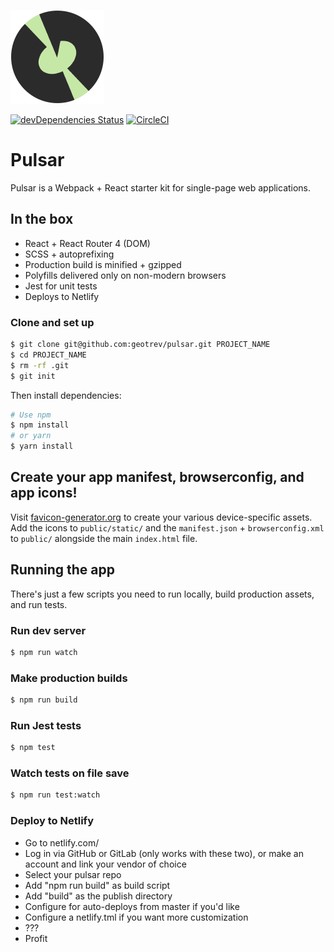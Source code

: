 ![Undernet](bin/github-icon.png?raw=true)

[![devDependencies Status](https://david-dm.org/geotrev/pulsar/dev-status.svg)](https://david-dm.org/geotrev/pulsar) [![CircleCI](https://circleci.com/gh/geotrev/pulsar/tree/master.svg?style=svg)](https://circleci.com/gh/geotrev/pulsar/tree/master)

# Pulsar

Pulsar is a Webpack + React starter kit for single-page web applications.

## In the box

- React + React Router 4 (DOM)
- SCSS + autoprefixing
- Production build is minified + gzipped
- Polyfills delivered only on non-modern browsers
- Jest for unit tests
- Deploys to Netlify

### Clone and set up

```sh
$ git clone git@github.com:geotrev/pulsar.git PROJECT_NAME
$ cd PROJECT_NAME
$ rm -rf .git
$ git init
```

Then install dependencies:

```sh
# Use npm
$ npm install
# or yarn
$ yarn install
```

## Create your app manifest, browserconfig, and app icons!

Visit [favicon-generator.org](https://www.favicon-generator.org) to create your various device-specific assets. Add the icons to `public/static/` and the `manifest.json` + `browserconfig.xml` to `public/` alongside the main `index.html` file.

## Running the app

There's just a few scripts you need to run locally, build production assets, and run tests.

### Run dev server

```sh
$ npm run watch
```

### Make production builds

```sh
$ npm run build
```

### Run Jest tests

```sh
$ npm test
```

### Watch tests on file save

```sh
$ npm run test:watch
```

### Deploy to Netlify

- Go to netlify.com/
- Log in via GitHub or GitLab (only works with these two), or make an account and link your vendor of choice
- Select your pulsar repo
- Add "npm run build" as build script
- Add "build" as the publish directory
- Configure for auto-deploys from master if you'd like
- Configure a netlify.tml if you want more customization
- ???
- Profit
